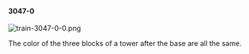 #### 3047-0
![train-3047-0-0.png](https://github.com/lil-lab/nlvr/raw/master/nlvr/train/images/79/train-3047-0-0.png "train-3047-0-0.png")

The color of the three blocks of a tower after the base are all the same.